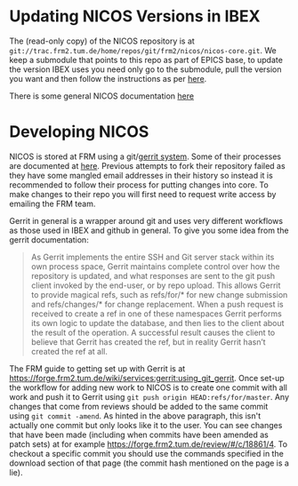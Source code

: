 # Updating NICOS Versions in IBEX
The (read-only copy) of the NICOS repository is at `git://trac.frm2.tum.de/home/repos/git/frm2/nicos/nicos-core.git`. We keep a submodule that points to this repo as part of EPICS base, to update the version IBEX uses you need only go to the submodule, pull the version you want and then follow the instructions as per [here](https://github.com/ISISComputingGroup/ibex_developers_manual/wiki/Git-workflow#reviewing-work-for-the-submodules-of-epics).

There is some general NICOS documentation [here](https://forge.frm2.tum.de/nicos/doc/nicos-master/)

# Developing NICOS

NICOS is stored at FRM using a git/[gerrit system](https://www.gerritcodereview.com/). Some of their processes are documented at [here](https://forge.frm2.tum.de/wiki/projects:nicos:index). Previous attempts to fork their repository failed as they have some mangled email addresses in their history so instead it is recommended to follow their process for putting changes into core. To make changes to their repo you will first need to request write access by emailing the FRM team.

Gerrit in general is a wrapper around git and uses very different workflows as those used in IBEX and github in general. To give you some idea from the gerrit documentation:

> As Gerrit implements the entire SSH and Git server stack within its own process space, Gerrit maintains complete control over how the repository is updated, and what responses are sent to the git push client invoked by the end-user, or by repo upload. This allows Gerrit to provide magical refs, such as refs/for/* for new change submission and refs/changes/* for change replacement. When a push request is received to create a ref in one of these namespaces Gerrit performs its own logic to update the database, and then lies to the client about the result of the operation. A successful result causes the client to believe that Gerrit has created the ref, but in reality Gerrit hasn’t created the ref at all.

The FRM guide to getting set up with Gerrit is at https://forge.frm2.tum.de/wiki/services:gerrit:using_git_gerrit. Once set-up the workflow for adding new work to NICOS is to create one commit with all work and push it to Gerrit using `git push origin HEAD:refs/for/master`. Any changes that come from reviews should be added to the same commit using `git commit -amend`. As hinted in the above paragraph, this isn't actually one commit but only looks like it to the user. You can see changes that have been made (including when commits have been amended as patch sets) at for example https://forge.frm2.tum.de/review/#/c/18861/4. To checkout a specific commit you should use the commands specified in the download section of that page (the commit hash mentioned on the page is a lie).